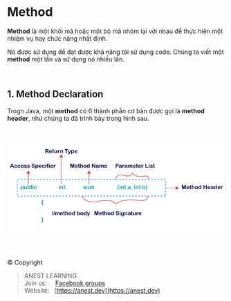 # Method

**Method** là một khối mã hoặc một bộ mã nhóm lại với nhau để thực hiện một nhiệm vụ hay chức năng nhất định.

Nó được sử dụng để đạt được khả năng tái sử dụng code. Chúng ta viết một **method** một lần và sử dụng nó nhiều lần.

<br />

## 1. Method Declaration

Trogn Java, một **method** có 6 thành phần cơ bản được gọi là **method header**, như chúng ta đã trình bày trong hình sau.

<br />

<p align="center">
  <img src="https://github.com/AnestAcademy/Course-Java-OOP/blob/master/images/method-in-java.png">
</p>

<br />

##  

© Copyright
> ANEST LEARNING  
> Join us: &nbsp;&nbsp;&nbsp; [Facebook groups](https://www.facebook.com/groups/anest.learning/)  
> Website: &nbsp; [https://anest.dev](https://anest.dev)  
